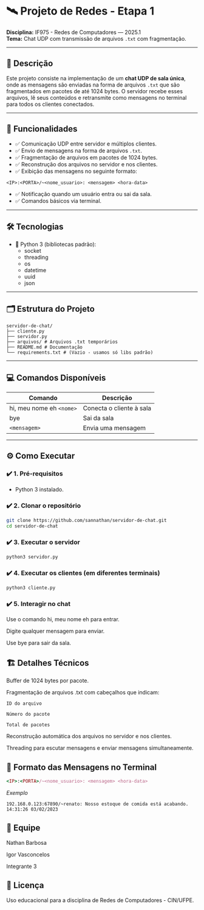 # 🛰️ Projeto de Redes - Etapa 1  
**Disciplina:** IF975 - Redes de Computadores — 2025.1  
**Tema:** Chat UDP com transmissão de arquivos `.txt` com fragmentação.  

---

## 📑 Descrição  
Este projeto consiste na implementação de um **chat UDP de sala única**, onde as mensagens são enviadas na forma de arquivos `.txt` que são fragmentados em pacotes de até 1024 bytes. O servidor recebe esses arquivos, lê seus conteúdos e retransmite como mensagens no terminal para todos os clientes conectados.

---

## 🚀 Funcionalidades  
- ✅ Comunicação UDP entre servidor e múltiplos clientes.  
- ✅ Envio de mensagens na forma de arquivos `.txt`.  
- ✅ Fragmentação de arquivos em pacotes de 1024 bytes.  
- ✅ Reconstrução dos arquivos no servidor e nos clientes.  
- ✅ Exibição das mensagens no seguinte formato:  

```
<IP>:<PORTA>/~<nome_usuario>: <mensagem> <hora-data>
```

- ✅ Notificação quando um usuário entra ou sai da sala.  
- ✅ Comandos básicos via terminal.  

---

## 🛠️ Tecnologias  
- 🐍 Python 3 (bibliotecas padrão):  
  - socket  
  - threading  
  - os  
  - datetime  
  - uuid  
  - json  

---

## 🗂️ Estrutura do Projeto  
```
servidor-de-chat/
├── cliente.py
├── servidor.py
├── arquivos/ # Arquivos .txt temporários
├── README.md # Documentação
└── requirements.txt # (Vazio - usamos só libs padrão)
```

---

## 💻 Comandos Disponíveis  

| Comando                           | Descrição                  |
| ---------------------------------- | -------------------------- |
| hi, meu nome eh `<nome>`          | Conecta o cliente à sala   |
| bye                               | Sai da sala                |
| `<mensagem>`                      | Envia uma mensagem         |

---

## ⚙️ Como Executar  

### ✔️ 1. Pré-requisitos  
- Python 3 instalado.  

### ✔️ 2. Clonar o repositório  
```bash
git clone https://github.com/sannathan/servidor-de-chat.git
cd servidor-de-chat
```
### ✔️ 3. Executar o servidor
```bash
python3 servidor.py
```
### ✔️ 4. Executar os clientes (em diferentes terminais)
```bash
python3 cliente.py
```
### ✔️ 5. Interagir no chat
Use o comando hi, meu nome eh <nome> para entrar.

Digite qualquer mensagem para enviar.

Use bye para sair da sala.

## 🏗️ Detalhes Técnicos
Buffer de 1024 bytes por pacote.

Fragmentação de arquivos .txt com cabeçalhos que indicam:

    ID do arquivo

    Número do pacote

    Total de pacotes

Reconstrução automática dos arquivos no servidor e nos clientes.

Threading para escutar mensagens e enviar mensagens simultaneamente.

## 🎯 Formato das Mensagens no Terminal
```ruby
<IP>:<PORTA>/~<nome_usuario>: <mensagem> <hora-data>
```
*Exemplo*
```
192.168.0.123:67890/~renato: Nosso estoque de comida está acabando. 14:31:26 03/02/2023
```

## 👥 Equipe
Nathan Barbosa

Igor Vasconcelos

Integrante 3

## 📜 Licença
Uso educacional para a disciplina de Redes de Computadores - CIN/UFPE.
